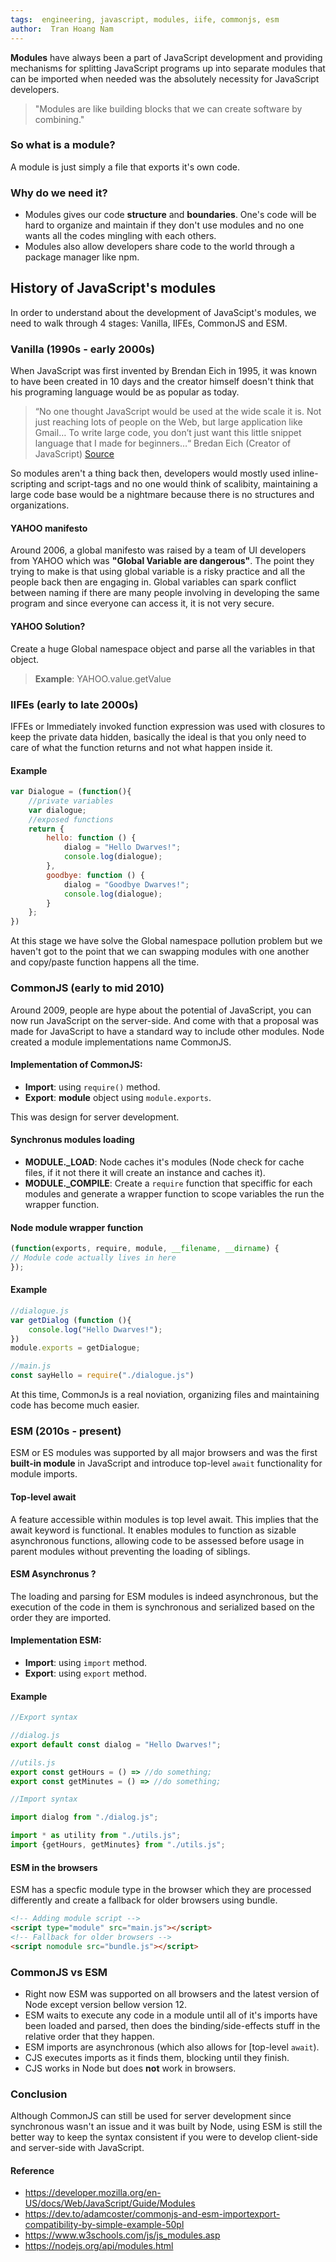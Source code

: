 ```yaml
---
tags:  engineering, javascript, modules, iife, commonjs, esm
author:  Tran Hoang Nam 
---
```


**Modules** have always been a part of JavaScript development and providing mechanisms for splitting JavaScript programs up into separate modules that can be imported when needed was the absolutely necessity for JavaScript developers.

> "Modules are like building blocks that we can create software by combining."

### So what is a module?
A module is just simply a file that exports it's own code.

### Why do we need it?
- Modules gives our code **structure** and **boundaries**. One's code will be hard to organize and maintain if they don't use modules and no one wants all the codes mingling with each others.
- Modules also allow developers share code to the world through a package manager like npm.



## History of JavaScript's modules 

In order to understand about the development of JavaScipt's modules, we need to walk through 4 stages: Vanilla, IIFEs, CommonJS and ESM.

### Vanilla (1990s - early 2000s)
When JavaScript was first invented by Brendan Eich in 1995, it was known to have been created in 10 days and the creator himself doesn't think that his programing language would be as popular as today.

> “No one thought JavaScript would be used at the wide scale it is. Not just reaching lots of people on the Web, but large application like Gmail… To write large code, you don’t just want this little snippet language that I made for beginners…“ 
> Bredan Eich (Creator of JavaScript) [Source](https://www.infoworld.com/article/2653798/javascript-creator-ponders-past--future.html)

So modules aren't a thing back then, developers would mostly used inline-scripting and script-tags and no one would think of scalibity, maintaining a large code base would be a nightmare because there is no structures and organizations.

#### YAHOO manifesto
Around 2006, a global manifesto was raised by a team of UI developers from YAHOO which was **"Global Variable are dangerous"**. The point they trying to make is that using global variable is a risky practice and all the people back then are engaging in. Global variables can spark conflict between naming if there are many people involving in developing the same program and since everyone can access it, it is not very secure.

####  YAHOO Solution?
Create a huge Global namespace object and parse all the variables in that object. 
> **Example**: YAHOO.value.getValue

### IIFEs (early to late 2000s)
IFFEs or Immediately invoked function expression was used with closures to keep the private data hidden, basically the ideal is that you only need to care of what the function returns and not what happen inside it.
#### Example
```js
var Dialogue = (function(){
    //private variables
    var dialogue;
    //exposed functions
    return {
        hello: function () {
	        dialog = "Hello Dwarves!";
            console.log(dialogue);
        },
        goodbye: function () {
	        dialog = "Goodbye Dwarves!";
            console.log(dialogue);
        }
    };
})
```
At this stage we have solve the Global namespace pollution problem but we haven't got to the point that we can swapping modules with one another and copy/paste function happens all the time.

### CommonJS (early to mid 2010)
Around 2009, people are hype about the potential of JavaScript, you can now run JavaScript on the server-side.
And come with that a proposal was made for JavaScript to have a standard way to include other modules. Node created a module implementations name CommonJS.

#### Implementation of CommonJS:
 - **Import**: using `require()` method.
 - **Export**: **module** object using `module.exports`. 

This was design for server development.

#### Synchronus modules loading

 - **MODULE._LOAD**: Node caches it's modules (Node check for cache files, if it not there it will create an instance and caches it).
 - **MODULE._COMPILE**: Create a `require` function that speciffic for each modules and generate a wrapper function to scope variables the run the wrapper function.

#### Node module wrapper function
```js
(function(exports, require, module, __filename, __dirname) {
// Module code actually lives in here
});
```

#### Example
```js
//dialogue.js
var getDialog (function (){
    console.log("Hello Dwarves!");
})
module.exports = getDialogue;
```
```js
//main.js
const sayHello = require("./dialogue.js")
```
At this time, CommonJs is a real noviation, organizing files and maintaining code has become much easier. 

### ESM (2010s - present)
ESM or ES modules was supported by all major browsers and was the first **built-in module** in JavaScript and introduce top-level `await` functionality for module imports.

#### Top-level await
A feature accessible within modules is top level await. This implies that the await keyword is functional. It enables modules to function as sizable asynchronous functions, allowing code to be assessed before usage in parent modules without preventing the loading of siblings. 

#### ESM Asynchronus ?
The loading and parsing for ESM modules is indeed asynchronous, but the execution of the code in them is synchronous and serialized based on the order they are imported.

#### Implementation ESM:
 - **Import**: using `import` method.
 - **Export**: using `export` method. 

#### Example
```js
//Export syntax

//dialog.js
export default const dialog = "Hello Dwarves!";

//utils.js
export const getHours = () => //do something;
export const getMinutes = () => //do something;
```
```js
//Import syntax

import dialog from "./dialog.js";

import * as utility from "./utils.js";
import {getHours, getMinutes} from "./utils.js";
```
#### ESM in the browsers
ESM has a specfic module type in the browser which they are processed differently and create a fallback for older browsers using bundle.
```html
<!-- Adding module script -->
<script type="module" src="main.js"></script>
<!-- Fallback for older browsers -->
<script nomodule src="bundle.js"></script>
```
### CommonJS vs ESM
 - Right now ESM was supported on all browsers and the latest version of Node except version bellow version 12.
 - ESM waits to execute any code in a module until all of it's imports have been loaded and parsed, then does the binding/side-effects stuff in the relative order that they happen.
 - ESM imports are asynchronous  (which also allows for  [top-level  `await`).
 - CJS executes imports as it finds them, blocking until they finish.
 - CJS works in Node but does  **not**  work in browsers.

### Conclusion

Although CommonJS can still be used for server development since synchronous wasn't an issue and it was built by Node, using ESM is still the better way to keep the syntax consistent if you were to develop client-side and server-side with JavaScript.

####  Reference
- https://developer.mozilla.org/en-US/docs/Web/JavaScript/Guide/Modules
- https://dev.to/adamcoster/commonjs-and-esm-importexport-compatibility-by-simple-example-50pl
- https://www.w3schools.com/js/js_modules.asp
- https://nodejs.org/api/modules.html